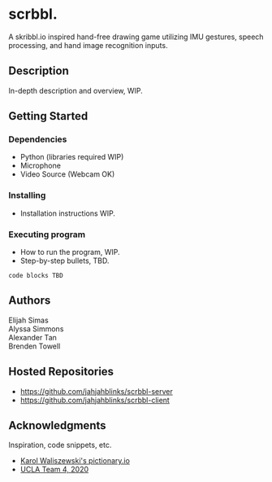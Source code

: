 # scrbbl.

A skribbl.io inspired hand-free drawing game utilizing IMU gestures, speech processing, and hand image recognition inputs.

## Description

In-depth description and overview, WIP.

## Getting Started

### Dependencies

* Python (libraries required WIP)
* Microphone
* Video Source (Webcam OK)

### Installing

* Installation instructions WIP.

### Executing program

* How to run the program, WIP.
* Step-by-step bullets, TBD.
```
code blocks TBD
```

## Authors

Elijah Simas <br />
Alyssa Simmons <br />
Alexander Tan <br />
Brenden Towell <br />

## Hosted Repositories
* https://github.com/jahjahblinks/scrbbl-server
* https://github.com/jahjahblinks/scrbbl-client

## Acknowledgments

Inspiration, code snippets, etc.
* [Karol Waliszewski's pictionary.io](https://github.com/Karol-Waliszewski/pictionary.io)
* [UCLA Team 4, 2020](https://github.com/180D-FW-2020/Team4)

